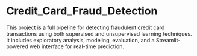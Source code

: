 # Credit_Card_Fraud_Detection
This project is a full pipeline for detecting fraudulent credit card transactions using both supervised and unsupervised learning techniques. It includes exploratory analysis, modeling, evaluation, and a Streamlit-powered web interface for real-time prediction.
